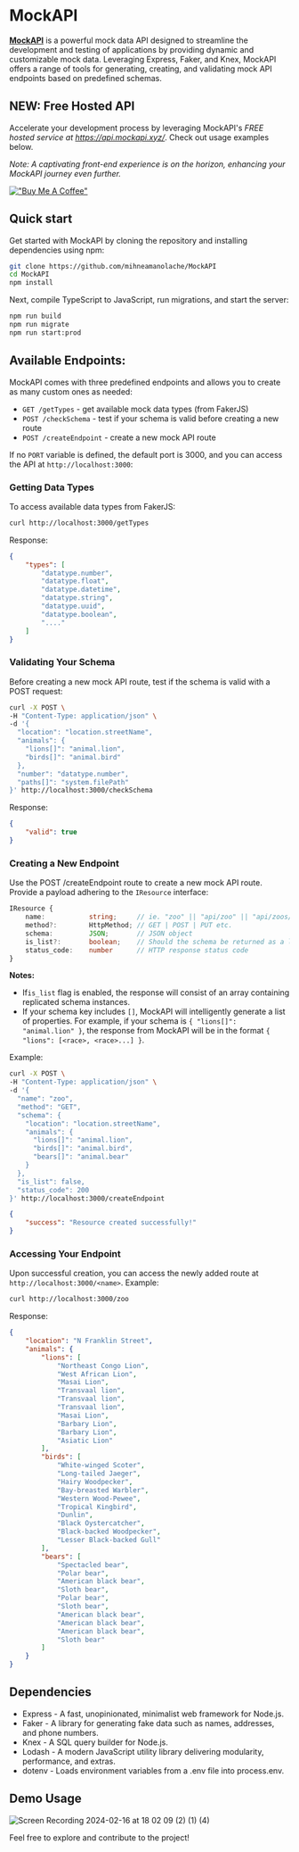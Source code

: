 # MockAPI

[**MockAPI**](https://github.com/mihneamanolache/MockAPI) is a powerful mock data API designed to streamline the development and testing of applications by providing dynamic and customizable mock data. Leveraging Express, Faker, and Knex, MockAPI offers a range of tools for generating, creating, and validating mock API endpoints based on predefined schemas.

## NEW: Free Hosted API
Accelerate your development process by leveraging MockAPI's *FREE hosted service at https://api.mockapi.xyz/*. Check out usage examples below.

*Note: A captivating front-end experience is on the horizon, enhancing your MockAPI journey even further.*

[!["Buy Me A Coffee"](https://www.buymeacoffee.com/assets/img/custom_images/orange_img.png)](https://www.buymeacoffee.com/mihnea.dev)

## Quick start
Get started with MockAPI by cloning the repository and installing dependencies using npm:
```bash
git clone https://github.com/mihneamanolache/MockAPI
cd MockAPI
npm install
```

Next, compile TypeScript to JavaScript, run migrations, and start the server:
```bash
npm run build 
npm run migrate
npm run start:prod
```

## Available Endpoints:
MockAPI comes with three predefined endpoints and allows you to create as many custom ones as needed:
- `GET /getTypes`           - get available mock data types (from FakerJS)
- `POST /checkSchema`       - test if your schema is valid before creating a new route
- `POST /createEndpoint`    - create a new mock API route

If no `PORT` variable is defined, the default port is 3000, and you can access the API at `http://localhost:3000`:

### Getting Data Types
To access available data types from FakerJS:
```bash
curl http://localhost:3000/getTypes
```
Response:
```json
{
    "types": [
        "datatype.number",
        "datatype.float",
        "datatype.datetime",
        "datatype.string",
        "datatype.uuid",
        "datatype.boolean",
        "...."
    ]
}
```

### Validating Your Schema
Before creating a new mock API route, test if the schema is valid with a POST request:
```bash
curl -X POST \
-H "Content-Type: application/json" \
-d '{
  "location": "location.streetName",
  "animals": {
    "lions[]": "animal.lion",
    "birds[]": "animal.bird"
  },
  "number": "datatype.number",
  "paths[]": "system.filePath"
}' http://localhost:3000/checkSchema
```
Response:
```json
{
    "valid": true
}
```

### Creating a New Endpoint
Use the POST /createEndpoint route to create a new mock API route. Provide a payload adhering to the `IResource` interface:
```typescript
IResource {
    name:           string;     // ie. "zoo" || "api/zoo" || "api/zoos/my-zoo"
    method?:        HttpMethod; // GET | POST | PUT etc.
    schema:         JSON;       // JSON object
    is_list?:       boolean;    // Should the schema be returned as a list?
    status_code:    number      // HTTP response status code
}
```
**Notes:** 
- If`is_list` flag is enabled, the response will consist of an array containing replicated schema instances.
- If your schema key includes `[]`, MockAPI will intelligently generate a list of properties. For example, if your schema is `{ "lions[]": "animal.lion" }`, the response from MockAPI will be in the format `{ "lions": [<race>, <race>...] }`.

Example:
```bash
curl -X POST \
-H "Content-Type: application/json" \
-d '{
  "name": "zoo",
  "method": "GET",
  "schema": {
    "location": "location.streetName",
    "animals": {
      "lions[]": "animal.lion",
      "birds[]": "animal.bird",
      "bears[]": "animal.bear"
    }
  },
  "is_list": false,
  "status_code": 200
}' http://localhost:3000/createEndpoint
```
```json
{
    "success": "Resource created successfully!"
}
```

### Accessing Your Endpoint
Upon successful creation, you can access the newly added route at `http://localhost:3000/<name>`.
Example:
```bash
curl http://localhost:3000/zoo
```
Response:
```json
{
    "location": "N Franklin Street",
    "animals": {
        "lions": [
            "Northeast Congo Lion",
            "West African Lion",
            "Masai Lion",
            "Transvaal lion",
            "Transvaal lion",
            "Transvaal lion",
            "Masai Lion",
            "Barbary Lion",
            "Barbary Lion",
            "Asiatic Lion"
        ],
        "birds": [
            "White-winged Scoter",
            "Long-tailed Jaeger",
            "Hairy Woodpecker",
            "Bay-breasted Warbler",
            "Western Wood-Pewee",
            "Tropical Kingbird",
            "Dunlin",
            "Black Oystercatcher",
            "Black-backed Woodpecker",
            "Lesser Black-backed Gull"
        ],
        "bears": [
            "Spectacled bear",
            "Polar bear",
            "American black bear",
            "Sloth bear",
            "Polar bear",
            "Sloth bear",
            "American black bear",
            "American black bear",
            "American black bear",
            "Sloth bear"
        ]
    }
}
```

## Dependencies
- Express   - A fast, unopinionated, minimalist web framework for Node.js.
- Faker     - A library for generating fake data such as names, addresses, and phone numbers.
- Knex      - A SQL query builder for Node.js.
- Lodash    - A modern JavaScript utility library delivering modularity, performance, and extras.
- dotenv    - Loads environment variables from a .env file into process.env.

## Demo Usage

![Screen Recording 2024-02-16 at 18 02 09 (2) (1) (4)](https://github.com/mihneamanolache/MockAPI/assets/43548656/1a80a056-c9d6-4bca-83bc-a3e2505d1301)

Feel free to explore and contribute to the project!
